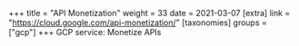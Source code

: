 +++
title = "API Monetization"
weight = 33
date = 2021-03-07
[extra]
link = "https://cloud.google.com/api-monetization/"
[taxonomies]
groups = ["gcp"]
+++
GCP service: Monetize APIs

